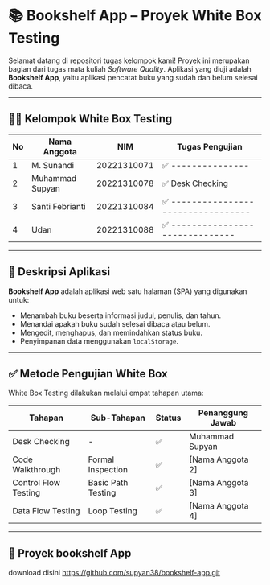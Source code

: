 # 📚 Bookshelf App – Proyek White Box Testing

Selamat datang di repositori tugas kelompok kami! Proyek ini merupakan bagian dari tugas mata kuliah *Software Quality*. Aplikasi yang diuji adalah **Bookshelf App**, yaitu aplikasi pencatat buku yang sudah dan belum selesai dibaca.

---

## 👨‍💻 Kelompok White Box Testing

| No | Nama Anggota         | NIM           | Tugas Pengujian                          |
|----|----------------------|---------------|------------------------------------------|
| 1  | M. Sunandi           | 20221310071   | ✅ ---------------                      |
| 2  | Muhammad Supyan      | 20221310078   | ✅ Desk Checking                        |
| 3  | Santi Febrianti      | 20221310084   | ✅ ---------------------------------    |
| 4  | Udan                 | 20221310088   | ✅ ------------------------------       |

---

## 📝 Deskripsi Aplikasi

**Bookshelf App** adalah aplikasi web satu halaman (SPA) yang digunakan untuk:
- Menambah buku beserta informasi judul, penulis, dan tahun.
- Menandai apakah buku sudah selesai dibaca atau belum.
- Mengedit, menghapus, dan memindahkan status buku.
- Penyimpanan data menggunakan `localStorage`.

---

## ✅ Metode Pengujian White Box

White Box Testing dilakukan melalui empat tahapan utama:

| Tahapan               | Sub-Tahapan             | Status | Penanggung Jawab     |
|-----------------------|-------------------------|--------|-----------------------|
| Desk Checking         | -                       | ✅     | Muhammad Supyan       |
| Code Walkthrough      | Formal Inspection       | ✅     | [Nama Anggota 2]      |
| Control Flow Testing  | Basic Path Testing      | ✅     | [Nama Anggota 3]      |
| Data Flow Testing     | Loop Testing            | ✅     | [Nama Anggota 4]      |

---

## 📂 Proyek bookshelf App
download disini
https://github.com/supyan38/bookshelf-app.git

